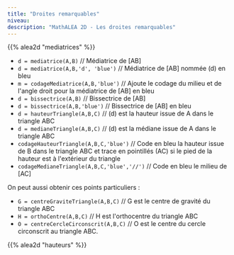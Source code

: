 ```yaml
---
title: "Droites remarquables"
niveau:
description: "MathALEA 2D - Les droites remarquables"
---
```



{{% alea2d "mediatrices"  %}}

<div class="ui hidden divider"></div>
<div class="ui hidden divider"></div>

* `d = mediatrice(A,B)` // Médiatrice de [AB]
* `d = mediatrice(A,B,'d', 'blue')` // Médiatrice de [AB] nommée (d) en bleu
* `m = codageMediatrice(A,B,'blue')` // Ajoute le codage du milieu et de l'angle droit pour la médiatrice de [AB] en bleu
* `d = bissectrice(A,B)` // Bissectrice de [AB]
* `d = bissectrice(A,B,'blue')` // Bissectrice de [AB] en bleu
* `d = hauteurTriangle(A,B,C)` // (d) est la hauteur issue de A dans le triangle ABC
* `d = medianeTriangle(A,B,C)` // (d) est la médiane issue de A dans le triangle ABC
* `codageHauteurTriangle(A,B,C,'blue')` // Code en bleu la hauteur issue de B dans le triangle ABC et trace en pointillés (AC) si le pied de la hauteur est à l'extérieur du triangle
* `codageMedianeTriangle(A,B,C,'blue','//')` // Code en bleu le milieu de [AC]

On peut aussi obtenir ces points particuliers : 

* `G = centreGraviteTriangle(A,B,C)` // G est le centre de gravité du triangle ABC
* `H = orthoCentre(A,B,C)` // H est l'orthocentre du triangle ABC
* `O = centreCercleCirconscrit(A,B,C)` // O est le centre du cercle circonscrit au triangle ABC.


<div class="ui hidden divider"></div>
<div class="ui hidden divider"></div>

{{% alea2d "hauteurs"  %}}

<div class="ui hidden divider"></div>
<div class="ui hidden divider"></div>